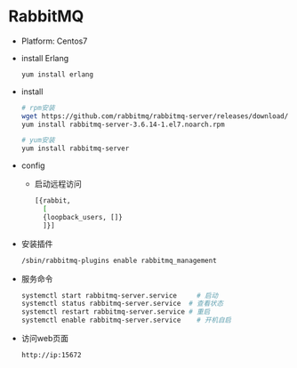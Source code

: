 # RabbitMQ

* Platform: Centos7

* install Erlang

  ```bash
  yum install erlang
  ```

* install 

  ```bash
  # rpm安装
  wget https://github.com/rabbitmq/rabbitmq-server/releases/download/rabbitmq_v3_6_14/rabbitmq-server-3.6.14-1.el7.noarch.rpm
  yum install rabbitmq-server-3.6.14-1.el7.noarch.rpm
  
  # yum安装
  yum install rabbitmq-server
  ```

* config

  * 启动远程访问

    ```bash
    [{rabbit, 
      [
      {loopback_users, []}
      ]}]
    ```

* 安装插件

  ```bash
  /sbin/rabbitmq-plugins enable rabbitmq_management 
  ```

  

* 服务命令

  ```bash
  systemctl start rabbitmq-server.service     # 启动
  systemctl status rabbitmq-server.service	# 查看状态
  systemctl restart rabbitmq-server.service	# 重启
  systemctl enable rabbitmq-server.service    # 开机自启
  ```

* 访问web页面

  ```
  http://ip:15672
  ```

  